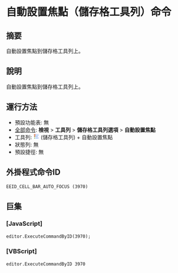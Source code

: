 # 自動設置焦點（儲存格工具列）命令

## 摘要

自動設置焦點到儲存格工具列上。

## 說明

自動設置焦點到儲存格工具列上。

## 運行方法

- 預設功能表: 無
- [全部命令](../tools/all_commands): **檢視** >
**工具列** \> **儲存格工具列選項** \> **自動設置焦點**
- 工具列: ![](../../images/commonsettings.png) (儲存格工具列) \+ 自動設置焦點
- 狀態列: 無
- 預設捷徑: 無

## 外掛程式命令ID

```
EEID_CELL_BAR_AUTO_FOCUS (3970)
```

## 巨集

### \[JavaScript\]

```
editor.ExecuteCommandByID(3970);
```

### \[VBScript\]

```
editor.ExecuteCommandByID 3970
```
